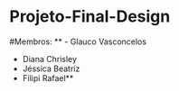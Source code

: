 # Projeto-Final-Design

#Membros:
** - Glauco Vasconcelos
- Diana Chrisley
- Jéssica Beatriz
- Filipi Rafael**
